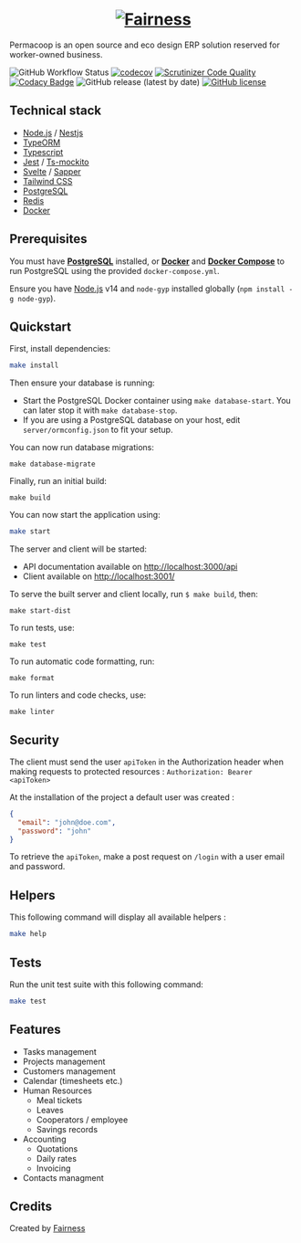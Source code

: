 <h1 align="center"><a href="https://fairness.coop"><img src="https://fairness.coop/image/fairness_logo.svg" alt="Fairness"></a></h1>

Permacoop is an open source and eco design ERP solution reserved for worker-owned business.

![GitHub Workflow Status](https://img.shields.io/github/workflow/status/fairnesscoop/permacoop/CI)
[![codecov](https://codecov.io/gh/fairnesscoop/permacoop/branch/master/graph/badge.svg)](https://codecov.io/gh/fairnesscoop/permacoop)
[![Scrutinizer Code Quality](https://scrutinizer-ci.com/g/fairnesscoop/permacoop/badges/quality-score.png?b=master)](https://scrutinizer-ci.com/g/fairnesscoop/permacoop/?branch=master)
[![Codacy Badge](https://api.codacy.com/project/badge/Grade/3bf4f001d4904cdb89e71f2793d1c6b7)](https://www.codacy.com/gh/fairnesscoop/permacoop?utm_source=github.com&utm_medium=referral&utm_content=fairnesscoop/permacoop&utm_campaign=Badge_Grade)
![GitHub release (latest by date)](https://img.shields.io/github/v/release/fairnesscoop/permacoop)
[![GitHub license](https://img.shields.io/github/license/fairnesscoop/permacoop.svg)](https://github.com/fairnesscoop/permacoop)

## Technical stack

- [Node.js](https://nodejs.org) / [Nestjs](https://nestjs.com/)
- [TypeORM](https://typeorm.io)
- [Typescript](https://www.typescriptlang.org/)
- [Jest](https://jestjs.io/) / [Ts-mockito](https://github.com/NagRock/ts-mockito)
- [Svelte](https://svelte.dev/) / [Sapper](https://sapper.svelte.dev/)
- [Tailwind CSS](https://tailwindcss.com/)
- [PostgreSQL](https://www.postgresql.org/)
- [Redis](https://redis.io/)
- [Docker](https://www.docker.com/)

## Prerequisites

You must have **[PostgreSQL](https://www.postgresql.org/)** installed, or **[Docker](https://www.docker.com/)** and **[Docker Compose](https://docs.docker.com/compose/)** to run PostgreSQL using the provided `docker-compose.yml`.

Ensure you have [Node.js](https://nodejs.org) v14 and `node-gyp` installed globally (`npm install -g node-gyp`).

## Quickstart

First, install dependencies:

```bash
make install
```

Then ensure your database is running:

* Start the PostgreSQL Docker container using `make database-start`. You can later stop it with `make database-stop`.
* If you are using a PostgreSQL database on your host, edit `server/ormconfig.json` to fit your setup.

You can now run database migrations:

```
make database-migrate
```

Finally, run an initial build:

```
make build
```

You can now start the application using:

```bash
make start
```

The server and client will be started:

- API documentation available on <http://localhost:3000/api>
- Client available on <http://localhost:3001/>

To serve the built server and client locally, run `$ make build`, then:

```
make start-dist
```

To run tests, use:

```
make test
```

To run automatic code formatting, run:

```
make format
```

To run linters and code checks, use:

```
make linter
```

## Security

The client must send the user `apiToken` in the Authorization header when making requests to protected resources : `Authorization: Bearer <apiToken>`

At the installation of the project a default user was created :

```json
{
  "email": "john@doe.com",
  "password": "john"
}
```

To retrieve the `apiToken`, make a post request on `/login` with a user email and password.

## Helpers

This following command will display all available helpers :

```bash
make help
```

## Tests

Run the unit test suite with this following command:

```bash
make test
```

## Features

- Tasks management
- Projects management
- Customers management
- Calendar (timesheets etc.)
- Human Resources
  - Meal tickets
  - Leaves
  - Cooperators / employee
  - Savings records
- Accounting
  - Quotations
  - Daily rates
  - Invoicing
- Contacts managment

## Credits

Created by [Fairness](https://fairness.coop)
